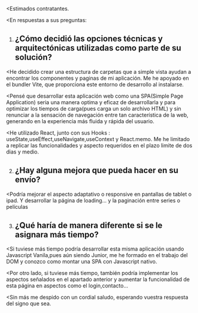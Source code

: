 
<Estimados contratantes.

<En respuestas a sus preguntas:

1. ## ¿Cómo decidió las opciones técnicas y arquitectónicas utilizadas como parte de su solución?

<He decidido crear una estructura de carpetas que a simple vista ayudan a encontrar los componentes y paginas de mi
aplicación. Me he apoyado en el bundler Vite, que proporciona este entorno de desarrollo al instalarse. 

<Pensé que desarrollar esta aplicación web como una SPA(Simple Page Application) seria una manera optima y eficaz de
desarrollarla y para optimizar los tiempos de carga(pues carga un solo archivo HTML) y sin renunciar a la sensación 
de navegación entre tan característica de la web, generando en la experiencia más fluida y rápida del usuario.

<He utilizado React, junto con sus Hooks : useState,useEffect,useNavigate,useContext y React.memo. Me he limitado a replicar las funcionalidades y aspecto requeridos en el plazo limite de dos dias y medio.

2. ## ¿Hay alguna mejora que pueda hacer en su envío?

<Podría mejorar el aspecto adaptativo o responsive en pantallas de tablet o ipad. Y desarrollar la página de loading... y la paginación entre series o películas  

3. ## ¿Qué haría de manera diferente si se le asignara más tiempo?

 <Si tuviese más tiempo podría desarrollar esta misma aplicación usando Javascript Vanila,pues aún siendo Junior, me he formado en el trabajo del DOM y conozco como montar una SPA con Javascript nativo.

<Por otro lado, si tuviese más tiempo, también podría implementar los aspectos señalados en el apartado anterior y aumentar la funcionalidad de esta página en aspectos como el login,contacto...


<Sin más me despido con un cordial saludo, esperando vuestra respuesta del signo que sea.

